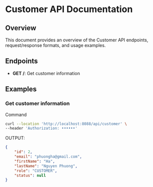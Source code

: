 # Customer API Documentation

## Overview
This document provides an overview of the Customer API endpoints, request/response formats, and usage examples.

## Endpoints
- **GET /**: Get customer information

## Examples
### Get customer information
Command
```bash
curl --location 'http://localhost:8088/api/customer' \
--header 'Authorization: ••••••'
```
OUTPUT:
```json
{
    "id": 2,
    "email": "phuongha@gmail.com",
    "firstName": "Ha",
    "lastName": "Nguyen Phuong",
    "role": "CUSTOMER",
    "status": null
}
```
